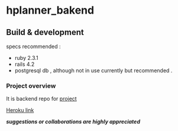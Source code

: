 # hplanner_bakend

## Build & development
	
	
specs recommended : 
*	ruby 2.3.1 
*	rails 4.2
*	postgresql db , although not in use currently but recommended .


### Project overview 

It is backend repo for [project](https://github.com/docodon/holiday_advisor)

[Heroku link](https://secure-atoll-63871.herokuapp.com)


_**suggestions or collaborations are highly appreciated**_

